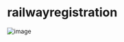 # railwayregistration 
![image](https://github.com/user-attachments/assets/19dab354-f9e5-4804-b0df-1c09f672412a)
